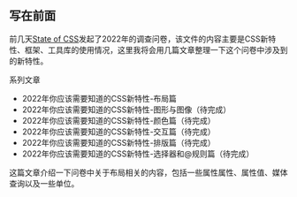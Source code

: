 ## 写在前面

前几天[State of CSS](https://survey.devographics.com/survey/state-of-css/2022)发起了2022年的调查问卷，该文件的内容主要是CSS新特性、框架、工具库的使用情况，这里我将会用几篇文章整理一下这个问卷中涉及到的新特性。

系列文章
- 2022年你应该需要知道的CSS新特性-布局篇
- 2022年你应该需要知道的CSS新特性-图形与图像（待完成）
- 2022年你应该需要知道的CSS新特性-颜色篇（待完成）
- 2022年你应该需要知道的CSS新特性-交互篇（待完成）
- 2022年你应该需要知道的CSS新特性-排版篇（待完成）
- 2022年你应该需要知道的CSS新特性-选择器和@规则篇（待完成）

这篇文章介绍一下问卷中关于布局相关的内容，包括一些属性属性、属性值、媒体查询以及一些单位。